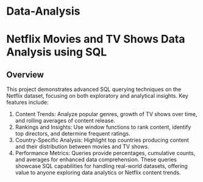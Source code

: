 # Data-Analysis
# Netflix Movies and TV Shows Data Analysis using SQL
## Overview
This project demonstrates advanced SQL querying techniques on the Netflix dataset, focusing on both exploratory and analytical insights. Key features include:
1. Content Trends: Analyze popular genres, growth of TV shows over time, and rolling averages of content release.
2. Rankings and Insights: Use window functions to rank content, identify top directors, and determine frequent ratings.
3. Country-Specific Analysis: Highlight top countries producing content and their distribution between movies and TV shows.
4. Performance Metrics: Queries provide percentages, cumulative counts, and averages for enhanced data comprehension.
These queries showcase SQL capabilities for handling real-world datasets, offering value to anyone exploring data analytics or Netflix content trends.
